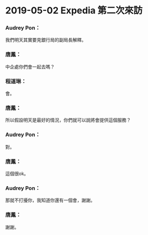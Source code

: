 # 2019-05-02 Expedia 第二次來訪

### Audrey Pon：
我們明天其實要見銀行局的副局長解釋。

### 唐鳳：
中企處你們會一起去嗎？

### 程道琳：
會。

### 唐鳳：
所以假設明天是最好的情況，你們就可以說將會提供這個服務？

### Audrey Pon：
對。

### 唐鳳：
這個很ok。

### Audrey Pon：
那就不打擾你，我知道你還有一個會，謝謝。

### 唐鳳：
謝謝。

